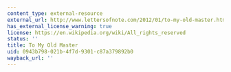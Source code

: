 ```yaml
---
content_type: external-resource
external_url: http://www.lettersofnote.com/2012/01/to-my-old-master.html
has_external_license_warning: true
license: https://en.wikipedia.org/wiki/All_rights_reserved
status: ''
title: To My Old Master
uid: 0943b798-021b-4f7d-9301-c87a379892b0
wayback_url: ''
---
```

